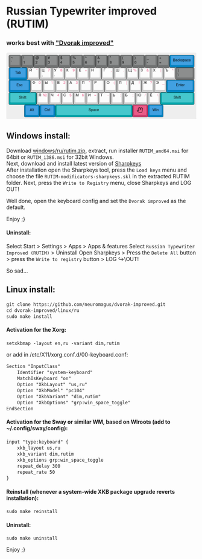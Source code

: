 # Russian Typewriter improved (RUTIM)

### works best with ["Dvorak improved"](https://github.com/neuromagus/dvorak-improved)
![typewriter-improved](../../images/ru-typewriter-improved.png)

## Windows install:

Download [windows/ru/rutim.zip](https://github.com/neuromagus/dvorak-improved/blob/main/windows/ru/RUTIM.zip), extract, run installer ```RUTIM_amd64.msi``` for 64bit or ```RUTIM_i386.msi``` for 32bit Windows.  
Next, download and install latest version of [Sharpkeys](https://github.com/randyrants/sharpkeys/releases)  
After installation open the Sharpkeys tool, press the ```Load keys``` menu and choose the file
```RUTIM-modificators-sharpkeys.skl``` in the extracted RUTIM folder.
Next, press the ```Write to Registry``` menu, close Sharpkeys and LOG OUT!

Well done, open the keyboard config and set the ```Dvorak improved``` as the default.

Enjoy ;}

#### Uninstall:
Select Start > Settings  > Apps > Apps & features
Select ```Russian Typewriter Improved (RUTIM)``` > Uninstall
Open Sharpkeys > Press the ```Delete All``` button > press the ```Write to registry``` button > LOG  ↪\OUT!

So sad...

## Linux install:

    git clone https://github.com/neuromagus/dvorak-improved.git
    cd dvorak-improved/linux/ru
    sudo make install

#### Activation for the Xorg:

    setxkbmap -layout en,ru -variant dim,rutim

or add in /etc/X11/xorg.conf.d/00-keyboard.conf:

    Section "InputClass"
        Identifier "system-keyboard"
        MatchIsKeyboard "on"
        Option "XkbLayout" "us,ru"
        Option "XkbModel" "pc104"
        Option "XkbVariant" "dim,rutim"
        Option "XkbOptions" "grp:win_space_toggle"
    EndSection

#### Activation for the Sway or similar WM, based on Wlroots (add to ~/.config/sway/config):
 
    input "type:keyboard" {
        xkb_layout us,ru
        xkb_variant dim,rutim
        xkb_options grp:win_space_toggle
        repeat_delay 300
        repeat_rate 50
    }

#### Reinstall (whenever a system-wide XKB package upgrade reverts installation):

    sudo make reinstall

#### Uninstall:

    sudo make uninstall

Enjoy ;}
